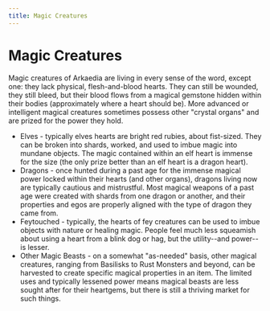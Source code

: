 ```yaml
---
title: Magic Creatures
---
```

# Magic Creatures
Magic creatures of Arkaedia are living in every sense of the word, except one: they lack physical, flesh-and-blood hearts. They can still be wounded, they still bleed, but their blood flows from a magical gemstone hidden within their bodies (approximately where a heart should be). More advanced or intelligent magical creatures sometimes possess other "crystal organs" and are prized for the power they hold.
- Elves - typically elves hearts are bright red rubies, about fist-sized. They can be broken into shards, worked, and used to imbue magic into mundane objects. The magic contained within an elf heart is immense for the size (the only prize better than an elf heart is a dragon heart).
- Dragons - once hunted during a past age for the immense magical power locked within their hearts (and other organs), dragons living now are typically cautious and mistrustful. Most magical weapons of a past age were created with shards from one dragon or another, and their properties and egos are properly aligned with the type of dragon they came from.
- Feytouched - typically, the hearts of fey creatures can be used to imbue objects with nature or healing magic. People feel much less squeamish about using a heart from a blink dog or hag, but the utility--and power--is lesser.
- Other Magic Beasts - on a somewhat "as-needed" basis, other magical creatures, ranging from Basilisks to Rust Monsters and beyond, can be harvested to create specific magical properties in an item. The limited uses and typically lessened power means magical beasts are less sought after for their heartgems, but there is still a thriving market for such things.